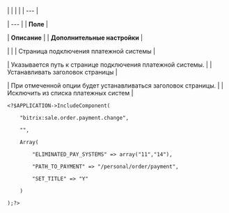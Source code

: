 |  |  |  |
| --- |

| --- |
| **Поле** |

| **Описание** |
| **Дополнительные настройки** |

| |
| Страница подключения платежной системы |

| Указывается путь к странице подключения платежной системы. |
| Устанавливать заголовок страницы |

| При отмеченной опции будет устанавливаться заголовок страницы. |
| Исключить из списка платежных систем |

```
<?$APPLICATION->IncludeComponent(

	"bitrix:sale.order.payment.change",

	"",

	Array(

		"ELIMINATED_PAY_SYSTEMS" => array("11","14"),

		"PATH_TO_PAYMENT" => "/personal/order/payment",

		"SET_TITLE" => "Y"

	)

);?>
```